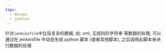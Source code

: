```yaml
---
tags:
  - devops
  - jenkins
---
```

针对`jenkinsfile`中比较复杂的数据, 如: xml, 无规则的字符串 等数据的处理,  可以通过在 jenkinsfile 中动态生成 python 脚本 (或者其他脚本), 之后调用此脚本来进行数据的处理. 






